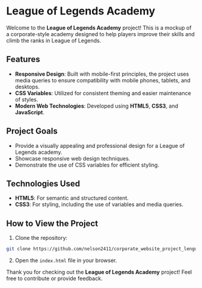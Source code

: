 # League of Legends Academy

Welcome to the **League of Legends Academy** project! This is a mockup of a corporate-style academy designed to help players improve their skills and climb the ranks in League of Legends.

## Features

- **Responsive Design**: Built with mobile-first principles, the project uses media queries to ensure compatibility with mobile phones, tablets, and desktops.
- **CSS Variables**: Utilized for consistent theming and easier maintenance of styles.
- **Modern Web Technologies**: Developed using **HTML5**, **CSS3**, and **JavaScript**.

## Project Goals

- Provide a visually appealing and professional design for a League of Legends academy.
- Showcase responsive web design techniques.
- Demonstrate the use of CSS variables for efficient styling.

## Technologies Used

- **HTML5**: For semantic and structured content.
- **CSS3**: For styling, including the use of variables and media queries.

## How to View the Project

1. Clone the repository:

```bash
git clone https://github.com/nelson2411/corporate_website_project_lenguaje_de_marcas
```

2. Open the `index.html` file in your browser.

Thank you for checking out the **League of Legends Academy** project! Feel free to contribute or provide feedback.
